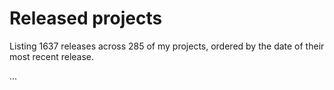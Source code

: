 # Released projects

Listing <!-- releases_count starts -->1637<!-- releases_count ends --> releases across <!-- project_count starts -->285<!-- project_count ends --> of my projects, ordered by the date of their most recent release.


<!-- recent_releases starts -->
...
<!-- recent_releases ends -->
